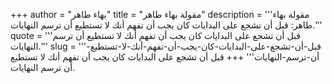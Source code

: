 +++
author = "بهاء طاهر"
title = "مقولة بهاء طاهر"
description = '''مقولة بهاء طاهر: قبل أن تشجع على البدايات كان يجب أن تفهم أنك لا تستطيع أن ترسم النهايات.'''
quote = '''قبل أن تشجع على البدايات كان يجب أن تفهم أنك لا تستطيع أن ترسم النهايات.'''
slug = '''قبل-أن-تشجع-على-البدايات-كان-يجب-أن-تفهم-أنك-لا-تستطيع-أن-ترسم-النهايات'''
+++
قبل أن تشجع على البدايات كان يجب أن تفهم أنك لا تستطيع أن ترسم النهايات.
